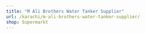 ```yaml
---
title: "M Ali Brothers Water Tanker Supplier"
url: /karachi/m-ali-brothers-water-tanker-supplier/
shop: Supermarkt
---
```


